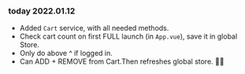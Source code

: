 ### today 2022.01.12

- Added `Cart` service, with all needed methods.
- Check cart count on first FULL launch (in `App.vue`), save it in global Store.
- Only do above ^ if logged in.
- Can ADD + REMOVE from Cart.Then refreshes global store. 🎉🎉